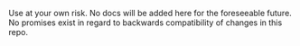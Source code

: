 Use at your own risk.
No docs will be added here for the foreseeable future.
No promises exist in regard to backwards compatibility of changes in this repo.